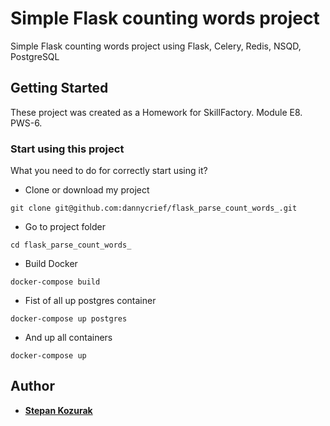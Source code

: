 # Simple Flask counting words project

Simple Flask counting words project using Flask, Celery, Redis, NSQD, PostgreSQL

## Getting Started

These project was created as a Homework for SkillFactory. Module E8. PWS-6. 

### Start using this project

What you need to do for correctly start using it?

* Clone or download my project
```
git clone git@github.com:dannycrief/flask_parse_count_words_.git
```
* Go to project folder
```
cd flask_parse_count_words_
```
* Build Docker
```
docker-compose build
```
* Fist of all up postgres container
```
docker-compose up postgres
```
* And up all containers
```
docker-compose up
```

## Author

* **[Stepan Kozurak](https://www.linkedin.com/in/stepan-kozurak-77485b16b/)**

